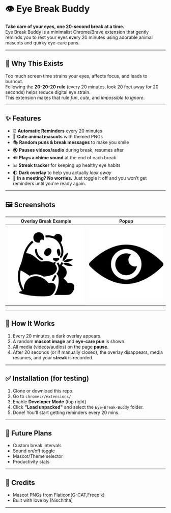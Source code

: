 # 👁️ Eye Break Buddy

**Take care of your eyes, one 20-second break at a time.**  
Eye Break Buddy is a minimalist Chrome/Brave extension that gently reminds you to rest your eyes every 20 minutes using adorable animal mascots and quirky eye-care puns.

---

## 🧠 Why This Exists

Too much screen time strains your eyes, affects focus, and leads to burnout.  
Following the **20-20-20 rule** (every 20 minutes, look 20 feet away for 20 seconds) helps reduce digital eye strain.  
This extension makes that rule *fun*, *cute*, and *impossible to ignore*.

---

## ✨ Features

- ⏰ **Automatic Reminders** every 20 minutes
- 🐼 **Cute animal mascots** with themed PNGs
- 🎭 **Random puns & break messages** to make you smile
- 🔇 **Pauses videos/audio** during break, resumes after
- 🔊 **Plays a chime sound** at the end of each break
- 📊 **Streak tracker** for keeping up healthy eye habits
- 🌓 **Dark overlay** to help you actually *look away*
- 🙈 **In a meeting? No worries.** Just toggle it off and you won’t get reminders until you're ready again.

---

## 🖼️ Screenshots

| Overlay Break Example | Popup |
|-----------------------|-------|
| ![Break Screen](assets/Images/panda.png) | ![Popup](assets/Images/eye.png) |

---

## 🔧 How It Works

1. Every 20 minutes, a dark overlay appears.
2. A random **mascot image** and **eye-care pun** is shown.
3. All media (videos/audios) on the page **pause**.
4. After 20 seconds (or if manually closed), the overlay disappears, media resumes, and your **streak** is recorded.

---

## ✅ Installation (for testing)

1. Clone or download this repo.
2. Go to `chrome://extensions/`
3. Enable **Developer Mode** (top right)
4. Click **"Load unpacked"** and select the `Eye-Break-Buddy` folder.
5. Done! You'll start getting reminders every 20 mins.

---

## 🚀 Future Plans

- Custom break intervals
- Sound on/off toggle
- Mascot/Theme selector
- Productivity stats

---

## 💖 Credits

- Mascot PNGs from Flaticon(G-CAT,Freepik)
- Built with love by [Nischitha]

---
